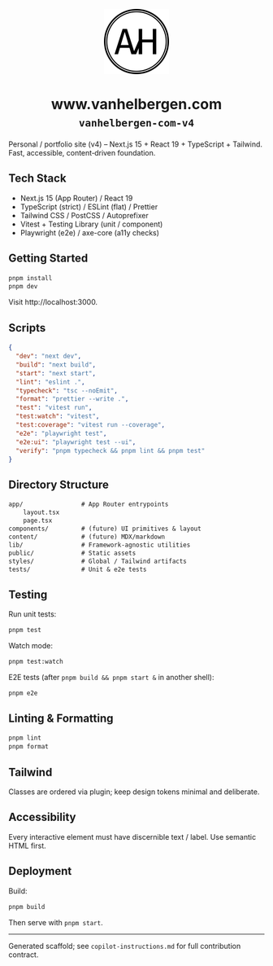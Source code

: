 <p align="center">
  <a href="https://www.vanhelbergen.com">
    <img alt="AvH monogram" src="./static/avh-monogram.svg" width="128" />
  </a>
</p>
<h1 align="center">
  www.vanhelbergen.com<br />
  <small><code>vanhelbergen-com-v4</code></small>
</h1>

Personal / portfolio site (v4) – Next.js 15 + React 19 + TypeScript + Tailwind. Fast, accessible, content‑driven foundation.

## Tech Stack

- Next.js 15 (App Router) / React 19
- TypeScript (strict) / ESLint (flat) / Prettier
- Tailwind CSS / PostCSS / Autoprefixer
- Vitest + Testing Library (unit / component)
- Playwright (e2e) / axe-core (a11y checks)

## Getting Started

```bash
pnpm install
pnpm dev
```

Visit http://localhost:3000.

## Scripts

```json
{
  "dev": "next dev",
  "build": "next build",
  "start": "next start",
  "lint": "eslint .",
  "typecheck": "tsc --noEmit",
  "format": "prettier --write .",
  "test": "vitest run",
  "test:watch": "vitest",
  "test:coverage": "vitest run --coverage",
  "e2e": "playwright test",
  "e2e:ui": "playwright test --ui",
  "verify": "pnpm typecheck && pnpm lint && pnpm test"
}
```

## Directory Structure

```
app/                # App Router entrypoints
	layout.tsx
	page.tsx
components/         # (future) UI primitives & layout
content/            # (future) MDX/markdown
lib/                # Framework-agnostic utilities
public/             # Static assets
styles/             # Global / Tailwind artifacts
tests/              # Unit & e2e tests
```

## Testing

Run unit tests:

```bash
pnpm test
```

Watch mode:

```bash
pnpm test:watch
```

E2E tests (after `pnpm build && pnpm start &` in another shell):

```bash
pnpm e2e
```

## Linting & Formatting

```bash
pnpm lint
pnpm format
```

## Tailwind

Classes are ordered via plugin; keep design tokens minimal and deliberate.

## Accessibility

Every interactive element must have discernible text / label. Use semantic HTML first.

## Deployment

Build:

```bash
pnpm build
```

Then serve with `pnpm start`.

---

Generated scaffold; see `copilot-instructions.md` for full contribution contract.
